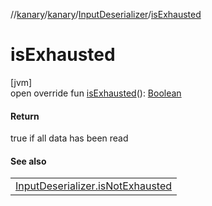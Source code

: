 //[kanary](../../../index.md)/[kanary](../index.md)/[InputDeserializer](index.md)/[isExhausted](is-exhausted.md)

# isExhausted

[jvm]\
open override fun [isExhausted](is-exhausted.md)(): [Boolean](https://kotlinlang.org/api/latest/jvm/stdlib/kotlin/-boolean/index.html)

#### Return

true if all data has been read

#### See also

| |
|---|
| [InputDeserializer.isNotExhausted](is-not-exhausted.md) |
